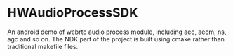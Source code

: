 # HWAudioProcessSDK
An android demo of webrtc audio process module, including aec, aecm, ns, agc and so on. The NDK part of the project is built using cmake  rather than traditional makefile files.
